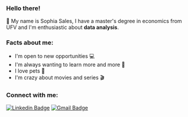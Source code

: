 
### Hello there!
 👋 My name is Sophia Sales, I have a master's degree in economics from UFV and I'm enthusiastic about **data analysis**. 

### Facts about me: 
- I'm open to new opportunities 💻
-  I'm always wanting to learn more and more 📕
- I love pets 🐶
- I'm crazy about movies and series 🎬

### **Connect with me:**
[![Linkedin Badge](https://img.shields.io/badge/-LinkedIn-blue?style=flat-square&logo=Linkedin&logoColor=white&link=https://linkedin.com/in/sophia-sales-124521150)](https://www.linkedin.com/in/sophia-sales-124521150) [![Gmail Badge](https://img.shields.io/badge/-Gmail-c14438?style=flat-square&logo=Gmail&logoColor=white&link=mailto:sophiasalesr@gmail.com)](mailto:sophiasalesr@gmail.com)

